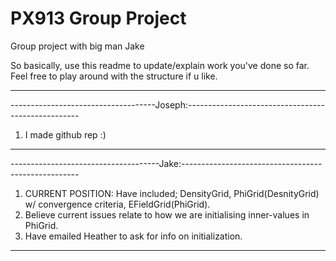 # PX913 Group Project
Group project with big man Jake

So basically, use this readme to update/explain work you've done so far. Feel free to play around with the structure if u like.

----------------------------------------------------------------------------------------------
------------------------------------Joseph:---------------------------------------------------
1. I made github rep :)




----------------------------------------------------------------------------------------------
-------------------------------------Jake:----------------------------------------------------
1. CURRENT POSITION: Have included;  DensityGrid, PhiGrid(DesnityGrid) w/ convergence criteria, EFieldGrid(PhiGrid).
2. Believe current issues relate to how we are initialising inner-values in PhiGrid.
3. Have emailed Heather to ask for info on initialization.




----------------------------------------------------------------------------------------------
